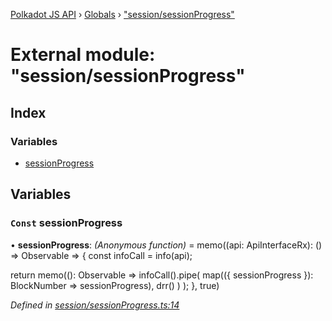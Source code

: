 [Polkadot JS API](../README.md) › [Globals](../globals.md) › ["session/sessionProgress"](_session_sessionprogress_.md)

# External module: "session/sessionProgress"

## Index

### Variables

* [sessionProgress](_session_sessionprogress_.md#const-sessionprogress)

## Variables

### `Const` sessionProgress

• **sessionProgress**: *(Anonymous function)* =  memo((api: ApiInterfaceRx): () => Observable<BlockNumber> => {
  const infoCall = info(api);

  return memo((): Observable<BlockNumber> =>
    infoCall().pipe(
      map(({ sessionProgress }): BlockNumber => sessionProgress),
      drr()
    )
  );
}, true)

*Defined in [session/sessionProgress.ts:14](https://github.com/polkadot-js/api/blob/8d3cb72189/packages/api-derive/src/session/sessionProgress.ts#L14)*
